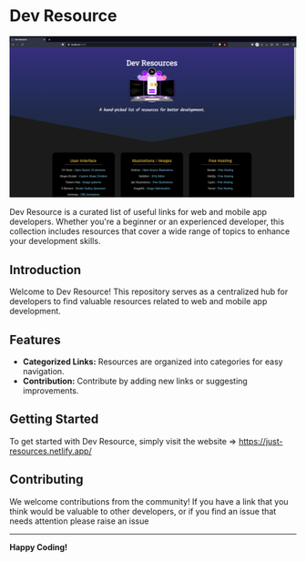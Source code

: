 # Dev Resource
![Screenshot](https://raw.githubusercontent.com/Nikks-13/Dev_Resources/main/screenshot/1.png)

Dev Resource is a curated list of useful links for web and mobile app developers. Whether you're a beginner or an experienced developer, this collection includes resources that cover a wide range of topics to enhance your development skills.



## Introduction

Welcome to Dev Resource! This repository serves as a centralized hub for developers to find valuable resources related to web and mobile app development.

## Features

- **Categorized Links:** Resources are organized into categories for easy navigation.
- **Contribution:** Contribute by adding new links or suggesting improvements.

## Getting Started

To get started with Dev Resource, simply visit the website => https://just-resources.netlify.app/ 

## Contributing

We welcome contributions from the community! If you have a link that you think would be valuable to other developers, or if you find an issue that needs attention please raise an issue

___

**Happy Coding!**